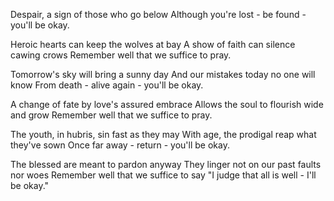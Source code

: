 Despair, a sign of those who go below
Although you're lost - be found - you'll be okay.

Heroic hearts can keep the wolves at bay
A show of faith can silence cawing crows
Remember well that we suffice to pray.

Tomorrow's sky will bring a sunny day
And our mistakes today no one will know
From death - alive again - you'll be okay.

A change of fate by love's assured embrace
Allows the soul to flourish wide and grow
Remember well that we suffice to pray.

The youth, in hubris, sin fast as they may
With age, the prodigal reap what they've sown
Once far away - return - you'll be okay.

The blessed are meant to pardon anyway
They linger not on our past faults nor woes
Remember well that we suffice to say
"I judge that all is well - I'll be okay."